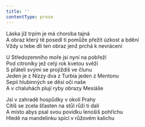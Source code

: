 ```yaml
---
title: ''
contentType: prose
---
```


Láska jíž trpím je má choroba tajná  
A obraz který tě posedl ti pomůže přežít úzkost a bdění  
Vždy u tebe dlí ten obraz jenž prchá k nevrácení

U Středozemního moře jsi nyní na pobřeží  
Pod citroníky jež celý rok kvetou svěží  
S přáteli svými se projíždíš ve člunu  
Jeden je z Nizzy dva z Turbia jeden z Mentonu  
Sepií hlubinných se děsí oči naše  
A v chaluhách plují ryby obrazy Mesiáše

Jsi v zahradě hospůdky v okolí Prahy  
Cítíš se zcela šťasten na stůl růži ti dali  
A místo abys psal svou povídku lenošíš pohříchu  
Hledě na mandelinku spící v růžovém kalichu
